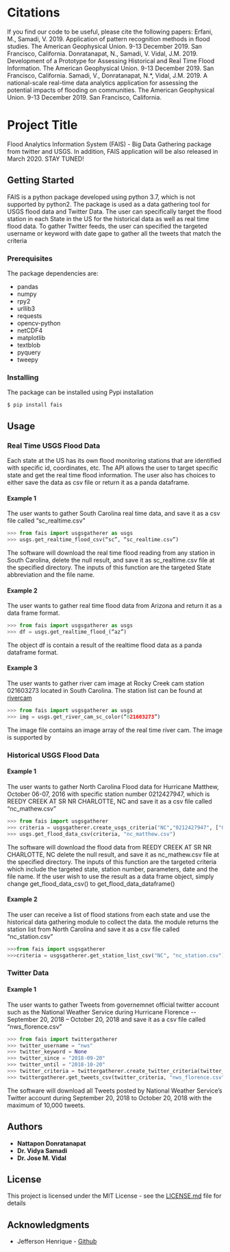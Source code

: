 # Citations
If you find our code to be useful, please cite the following papers:
Erfani, M., Samadi, V. 2019. Application of pattern recognition methods in flood studies. The American Geophysical Union. 9-13 December 2019. San Francisco, California. 
Donratanapat, N., Samadi, V. Vidal, J.M. 2019. Development of a Prototype for Assessing Historical and Real Time Flood Information. The American Geophysical Union. 9-13 December 2019. San Francisco, California. 
Samadi, V., Donratanapat, N.*, Vidal, J.M. 2019. A national-scale real-time data analytics application for assessing the potential impacts of flooding on communities. The American Geophysical Union. 9-13 December 2019. San Francisco, California. 

# Project Title
Flood Analytics Information System (FAIS) - Big Data Gathering package from twitter and USGS. In addition, FAIS application will be also released in March 2020. STAY TUNED!

## Getting Started
FAIS is a python package developed using python 3.7, which is not supported by python2. The package is used as a data gathering tool for USGS flood data and Twitter Data. The user can specifically target the flood station in each State in the US for the historical data as well as real time flood data. To gather Twitter feeds, the user can specified the targeted username or keyword with date gape to gather all the tweets that match the criteria

### Prerequisites

The package dependencies are:            
*  pandas
*  numpy
*  rpy2
*  urllib3
*  requests
*  opencv-python
*  netCDF4
*  matplotlib
*  textblob
*  pyquery
*  tweepy


### Installing

The package can be installed using Pypi installation

    $ pip install fais


## Usage

### Real Time USGS Flood Data

Each state at the US has its own flood monitoring stations that are identified with specific id, coordinates, etc. The API allows the user to target specific state and get the real time flood information. The user also has choices to either save the data as csv file or return it as a panda dataframe.

#### Example 1

The user wants to gather South Carolina real time data, and save it as a csv file called “sc_realtime.csv”

```python
>>> from fais import usgsgatherer as usgs
>>> usgs.get_realtime_flood_csv(“sc”, “sc_realtime.csv”)

```
The software will download the real time flood reading from any station in South Carolina, delete the null result, and save it as sc_realtime.csv file at the specified directory. The inputs of this function are the targeted State abbreviation and the file name. 

#### Example 2
The user wants to gather real time flood data from Arizona and return it as a data frame format. 

```python
>>> from fais import usgsgatherer as usgs
>>> df = usgs.get_realtime_flood_(“az”)

```
The object df is contain a result of the realtime flood data as a panda dataframe format.

#### Example 3

The user wants to gather river cam image at Rocky Creek cam station 021603273 located in South Carolina. 
The station list can be found at [rivercam](https://www.usgs.gov/centers/sa-water/science/river-webcams-south-atlantic-water-science-center-georgia-north-and-south?qt-science_center_objects=0#qt-science_center_objects)

```python
>>> from fais import usgsgatherer as usgs
>>> img = usgs.get_river_cam_sc_color(“021603273”)

```
The image file contains an image array of the real time river cam. The image is supported by 


### Historical USGS Flood Data

#### Example 1
The user wants to gather North Carolina Flood data for Hurricane Matthew, October 06-07, 2016 with specific station number 0212427947, which is REEDY CREEK AT SR NR CHARLOTTE, NC  and save it as a csv file called “nc_mathew.csv”

```python
>>> from fais import usgsgatherer
>>> criteria = usgsgatherer.create_usgs_criteria("NC","0212427947", ["00065", "00045","00060"], "2016-10-06", "2016-10-07")
>>> usgs.get_flood_data_csv(criteria, "nc_matthew.csv")

```
The software will download the flood data from REEDY CREEK AT SR NR CHARLOTTE, NC delete the null result, and save it as nc_mathew.csv file at the specified directory. The inputs of this function are the targeted criteria which include the targeted state, station number, parameters, date and the file name. 
If the user wish to use the result as a data frame object, simply change get_flood_data_csv() to get_flood_data_dataframe()

#### Example 2 
The user can receive a list of flood stations from each state and use the historical data gathering module to collect the data. the module returns the station list from North Carolina and save it as a csv file called “nc_station.csv”

```python
>>>from fais import usgsgatherer
>>>criteria = usgsgatherer.get_station_list_csv("NC", "nc_station.csv")

```


### Twitter Data

#### Example 1
The user wants to gather Tweets from governemnet official twitter account such as the National Weather Service during Hurricane Florence --September 20, 2018 – October 20, 2018 and save it as a csv file called “nws_florence.csv”


```python
>>> from fais import twittergatherer 
>>> twitter_username = "nws"
>>> twitter_keyword = None
>>> twitter_since = "2018-09-20"
>>> twitter_until = "2018-10-20"
>>> twitter_criteria = twittergatherer.create_twitter_criteria(twitter_username, twitter_keyword,twitter_since,twitter_until, 10000)
>>> twittergatherer.get_tweets_csv(twitter_criteria, "nws_florence.csv")
```
The software will download all Tweets posted by National Weather Service’s Twitter account during September 20, 2018 to October 20, 2018 with the maximum of 10,000 tweets.

## Authors


* **Nattapon Donratanapat** 
* **Dr. Vidya Samadi** 
* **Dr. Jose M. Vidal** 

## License

This project is licensed under the MIT License - see the [LICENSE.md](LICENSE.md) file for details

## Acknowledgments

* Jefferson Henrique - [Github](https://github.com/Jefferson-Henrique)


